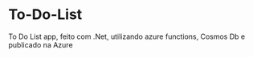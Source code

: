# To-Do-List
To Do List app, feito com .Net, utilizando azure functions, Cosmos Db e publicado na Azure
